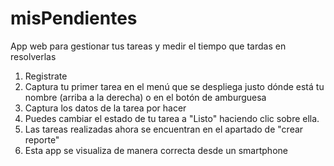 # misPendientes
App web para gestionar tus tareas y medir el tiempo que tardas en resolverlas

1. Registrate
2. Captura tu primer tarea en el menú que se despliega justo dónde está tu nombre (arriba a la derecha) o en el botón de amburguesa
3. Captura los datos de la tarea por hacer
4. Puedes cambiar el estado de tu tarea a "Listo" haciendo clic sobre ella.
5. Las tareas realizadas ahora se encuentran en el apartado de "crear reporte"
6. Esta app se visualiza de manera correcta desde un smartphone


